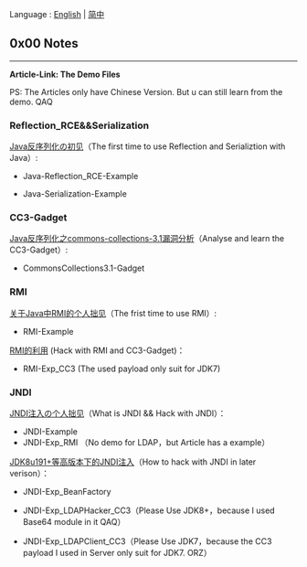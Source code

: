 Language : [English](./README.md) | [简中](./README.zh-CN.md)

## 0x00 Notes

---

**Article-Link: The Demo Files**

PS: The Articles only have Chinese Version. But u can still learn from the demo. QAQ

### Reflection_RCE&&Serialization

[Java反序列化の初见](https://chenlvtang.top/2021/05/10/Java反序列化の初见/)（The first time to use Reflection and Serializtion with Java）:

+ Java-Reflection_RCE-Example

+ Java-Serialization-Example

### CC3-Gadget

[Java反序列化之commons-collections-3.1漏洞分析](https://chenlvtang.top/2021/05/11/Java反序列化之commons-collections-3-1漏洞分析/)（Analyse and learn the CC3-Gadget）:

+ CommonsCollections3.1-Gadget

### RMI

[关于Java中RMI的个人拙见](https://chenlvtang.top/2021/07/09/关于Java中RMI的个人拙见/)（The frist time to use RMI）: 

+ RMI-Example

[RMI的利用](https://chenlvtang.top/2021/08/07/RMI的利用/) (Hack with RMI and CC3-Gadget)：

+ RMI-Exp_CC3 (The used payload only suit for JDK7)

### JNDI

[JNDI注入の个人拙见](https://chenlvtang.top/2021/09/11/JNDI注入の个人拙见/)（What is JNDI && Hack with JNDI）：

+ JNDI-Example 
+ JNDI-Exp_RMI （No demo for LDAP，but Article has a example）

[JDK8u191+等高版本下的JNDI注入](https://chenlvtang.top/2021/09/15/JDK8u191-等高版本下的JNDI注入/)（How to hack with JNDI in later verison）：

+ JNDI-Exp_BeanFactory 
+ JNDI-Exp_LDAPHacker_CC3（Please Use JDK8+，because I used Base64 module in it QAQ）

+ JNDI-Exp_LDAPClient_CC3（Please Use JDK7，because the CC3 payload I used in Server only suit for JDK7. ORZ）

